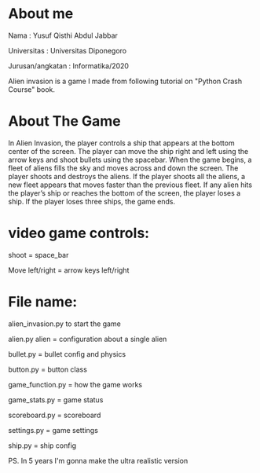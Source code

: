 # About me

Nama : Yusuf Qisthi Abdul Jabbar

Universitas : Universitas Diponegoro

Jurusan/angkatan : Informatika/2020

Alien invasion is a game I made from following tutorial on "Python Crash Course" book.

# About The Game
In Alien Invasion, the player controls a ship that appears at the bottom center of the screen.
The player can move the ship right and left using the arrow keys and shoot bullets using the spacebar.
When the game begins, a fleet of aliens fills the sky and moves across and down the screen.
The player shoots and destroys the aliens. If the player shoots all the aliens,
a new fleet appears that moves faster than the previous fleet.
If any alien hits the player’s ship or reaches the bottom of the screen, the player loses a ship.
If the player loses three ships, the game ends.

# video game controls:

shoot = space_bar

Move left/right = arrow keys left/right

# File name:
alien_invasion.py to start the game

alien.py alien = configuration about a single alien

bullet.py = bullet config and physics

button.py = button class

game_function.py = how the game works

game_stats.py = game status

scoreboard.py = scoreboard

settings.py = game settings

ship.py = ship config

PS. In 5 years I'm gonna make the ultra realistic version
